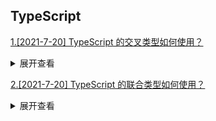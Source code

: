 ## TypeScript

[1.[2021-7-20] TypeScript 的交叉类型如何使用？](https://github.com/HJY-xh/plantTrees/issues/389)

<details>
<summary>展开查看</summary>
<pre>

交叉类型是将多个类型合并成一个类型，它允许将多种类型叠加到一起成为一种新的类型，它包含了所有类型的的特性。

用法示例：

```javascript
interface Car {
	name: string;
}

interface Toy {
	price: number;
}

const toyCat: Car & Toy = {
	name: "BWN",
	price: 100,
};
```

这里的`toyCat`是` Car & Toy`联合类型，故必须有两个类型所包含的所有类型。

</pre>
</details>

[2.[2021-7-20] TypeScript 的联合类型如何使用？](https://github.com/HJY-xh/plantTrees/issues/390)

<details>
<summary>展开查看</summary>
<pre>

联合类型与交叉类型很有关联，但是使用上却完全不同。

联合类型表示一个值可以是几种类型之一。 我们用竖线（|）分隔每个类型，所以 number | string | boolean 表示一个值可以是 number，string，或 boolean。

如果一个值是联合类型，我们只能访问此联合类型的所有类型里共有的成员。

看个例子：

```javascript
interface Car {
	name: string;
}

interface Toy {
	price: number;
}

const toyCat: Car | Toy = {
	name: "BWN",
};
```

</pre>
</details>
